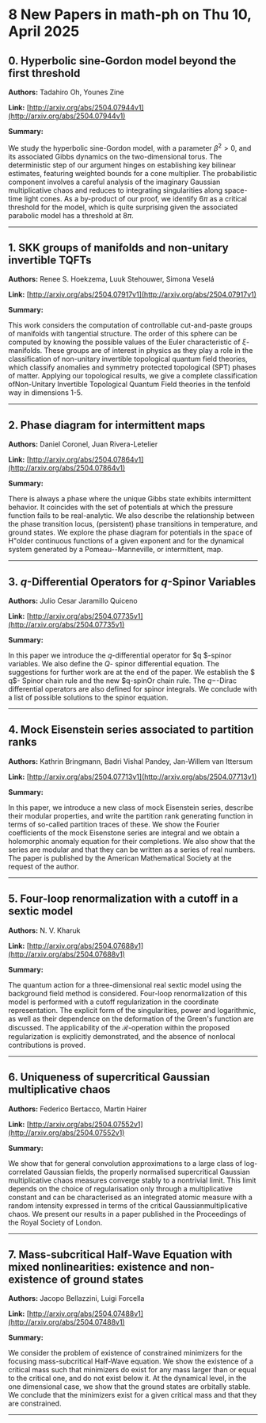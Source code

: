 # 8 New Papers in math-ph on Thu 10, April 2025

## 0. Hyperbolic sine-Gordon model beyond the first threshold

**Authors:** Tadahiro Oh, Younes Zine

**Link:** [http://arxiv.org/abs/2504.07944v1](http://arxiv.org/abs/2504.07944v1)

**Summary:**

We study the hyperbolic sine-Gordon model, with a parameter $\beta^2 > 0$, and its associated Gibbs dynamics on the two-dimensional torus. The deterministic step of our argument hinges on establishing key bilinear estimates, featuring weighted bounds for a cone multiplier. The probabilistic component involves a careful analysis of the imaginary Gaussian multiplicative chaos and reduces to integrating singularities along space-time light cones. As a by-product of our proof, we identify $6\pi$ as a critical threshold for the model, which is quite surprising given the associated parabolic model has a threshold at $8\pi$.

---

## 1. SKK groups of manifolds and non-unitary invertible TQFTs

**Authors:** Renee S. Hoekzema, Luuk Stehouwer, Simona Veselá

**Link:** [http://arxiv.org/abs/2504.07917v1](http://arxiv.org/abs/2504.07917v1)

**Summary:**

This work considers the computation of controllable cut-and-paste groups of manifolds with tangential structure. The order of this sphere can be computed by knowing the possible values of the Euler characteristic of $\xi$-manifolds. These groups are of interest in physics as they play a role in the classification of non-unitary invertible topological quantum field theories, which classify anomalies and symmetry protected topological (SPT) phases of matter. Applying our topological results, we give a complete classification ofNon-Unitary Invertible Topological Quantum Field theories in the tenfold way in dimensions 1-5.

---

## 2. Phase diagram for intermittent maps

**Authors:** Daniel Coronel, Juan Rivera-Letelier

**Link:** [http://arxiv.org/abs/2504.07864v1](http://arxiv.org/abs/2504.07864v1)

**Summary:**

There is always a phase where the unique Gibbs state exhibits intermittent behavior. It coincides with the set of potentials at which the pressure function fails to be real-analytic. We also describe the relationship between the phase transition locus, (persistent) phase transitions in temperature, and ground states. We explore the phase diagram for potentials in the space of H\"older continuous functions of a given exponent and for the dynamical system generated by a Pomeau--Manneville, or intermittent, map.

---

## 3. $q$-Differential Operators for $q$-Spinor Variables

**Authors:** Julio Cesar Jaramillo Quiceno

**Link:** [http://arxiv.org/abs/2504.07735v1](http://arxiv.org/abs/2504.07735v1)

**Summary:**

In this paper we introduce the $q$-differential operator for $q $-spinor variables. We also define the $Q$- spinor differential equation. The suggestions for further work are at the end of the paper. We establish the $ q$- Spinor chain rule and the new $q-spinOr chain rule. The $q-$-Dirac differential operators are also defined for spinor integrals. We conclude with a list of possible solutions to the spinor equation.

---

## 4. Mock Eisenstein series associated to partition ranks

**Authors:** Kathrin Bringmann, Badri Vishal Pandey, Jan-Willem van Ittersum

**Link:** [http://arxiv.org/abs/2504.07713v1](http://arxiv.org/abs/2504.07713v1)

**Summary:**

In this paper, we introduce a new class of mock Eisenstein series, describe their modular properties, and write the partition rank generating function in terms of so-called partition traces of these. We show the Fourier coefficients of the mock Eisenstone series are integral and we obtain a holomorphic anomaly equation for their completions. We also show that the series are modular and that they can be written as a series of real numbers. The paper is published by the American Mathematical Society at the request of the author.

---

## 5. Four-loop renormalization with a cutoff in a sextic model

**Authors:** N. V. Kharuk

**Link:** [http://arxiv.org/abs/2504.07688v1](http://arxiv.org/abs/2504.07688v1)

**Summary:**

The quantum action for a three-dimensional real sextic model using the background field method is considered. Four-loop renormalization of this model is performed with a cutoff regularization in the coordinate representation. The explicit form of the singularities, power and logarithmic, as well as their dependence on the deformation of the Green's function are discussed. The applicability of the $\mathcal{R}$-operation within the proposed regularization is explicitly demonstrated, and the absence of nonlocal contributions is proved.

---

## 6. Uniqueness of supercritical Gaussian multiplicative chaos

**Authors:** Federico Bertacco, Martin Hairer

**Link:** [http://arxiv.org/abs/2504.07552v1](http://arxiv.org/abs/2504.07552v1)

**Summary:**

We show that for general convolution approximations to a large class of log-correlated Gaussian fields, the properly normalised supercritical Gaussian multiplicative chaos measures converge stably to a nontrivial limit. This limit depends on the choice of regularisation only through a multiplicative constant and can be characterised as an integrated atomic measure with a random intensity expressed in terms of the critical Gaussianmultiplicative chaos. We present our results in a paper published in the Proceedings of the Royal Society of London.

---

## 7. Mass-subcritical Half-Wave Equation with mixed nonlinearities: existence   and non-existence of ground states

**Authors:** Jacopo Bellazzini, Luigi Forcella

**Link:** [http://arxiv.org/abs/2504.07488v1](http://arxiv.org/abs/2504.07488v1)

**Summary:**

We consider the problem of existence of constrained minimizers for the focusing mass-subcritical Half-Wave equation. We show the existence of a critical mass such that minimizers do exist for any mass larger than or equal to the critical one, and do not exist below it. At the dynamical level, in the one dimensional case, we show that the ground states are orbitally stable. We conclude that the minimizers exist for a given critical mass and that they are constrained.

---

